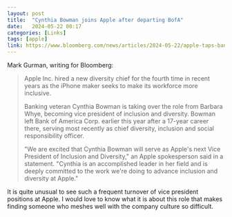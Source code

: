 ```yaml
---
layout: post
title:  "Cynthia Bowman joins Apple after departing BofA"
date:   2024-05-22 00:17
categories: [Links]
tags: [apple]
link: https://www.bloomberg.com/news/articles/2024-05-22/apple-taps-bank-of-america-veteran-cynthia-bowman-as-latest-diversity-chief
---
```


Mark Gurman, writing for Bloomberg:

>Apple Inc. hired a new diversity chief for the fourth time in recent years as the iPhone maker seeks to make its workforce more inclusive.
>
>Banking veteran Cynthia Bowman is taking over the role from Barbara Whye, becoming vice president of inclusion and diversity. Bowman left Bank of America Corp. earlier this year after a 17-year career there, serving most recently as chief diversity, inclusion and social responsibility officer.
>
>"We are excited that Cynthia Bowman will serve as Apple's next Vice President of Inclusion and Diversity," an Apple spokesperson said in a statement. "Cynthia is an accomplished leader in her field and is deeply committed to the work we're doing to advance inclusion and diversity at Apple."

It is quite unusual to see such a frequent turnover of vice president positions at Apple. I would love to know what it is about this role that makes finding someone who meshes well with the company culture so difficult.
